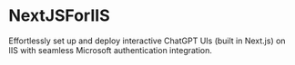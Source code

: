 # NextJSForIIS
Effortlessly set up and deploy interactive ChatGPT UIs (built in Next.js) on IIS with seamless Microsoft authentication integration.
